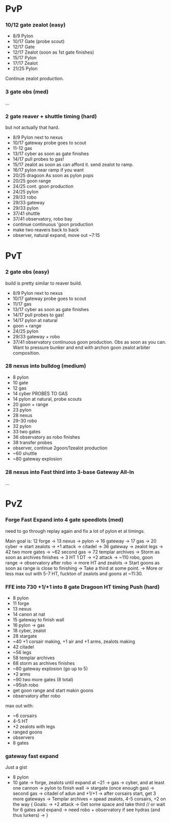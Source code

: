 PvP
========================================

### 10/12 gate zealot (easy)
- 8/9   Pylon
- 10/17 Gate (probe scout)
- 12/17 Gate
- 12/17 Zealot (soon as 1st gate finishes)
- 15/17 Pylon
- 17/17 Zealot
- 21/25 Pylon

Continue zealot production.

### 3 gate obs (med)
...

### 2 gate reaver + shuttle timing (hard)

but not actually that hard.

- 8/9   Pylon      next to nexus
- 10/17 gateway    probe goes to scout
- 11-12 gas
- 13/17 cyber      as soon as gate finishes
- 14/17            pull probes to gas!
- 15/17 zealot     as soon as can afford it. send zealot to ramp.
- 16/17 pylon      near ramp if you want
- 20/25 dragoon    As soon as pylon pops
- 20/25 goon range
- 24/25 cont. goon production
- 24/25 pylon
- 29/33 robo
- 29/33 gateway
- 29/33 pylon
- 37/41 shuttle
- 37/41 observatory, robo bay
- continue continuous 'goon production
- make two reavers back to back
- observer, natural expand, move out ~7:15

PvT
========================================


### 2 gate obs (easy)
build is pretty similar to reaver build.

- 8/9   Pylon      next to nexus
- 10/17 gateway    probe goes to scout
- 11/17 gas
- 13/17 cyber      as soon as gate finishes
- 14/17            pull probes to gas!
- 14/17 pylon      at natural
- goon + range
- 24/25 pylon
- 29/33 gateway + robo
- 37/41 observatory
continuous goon production. Obs as soon as you can.
Want to pressure bunker and end with archon goon zealot
arbiter composition.

### 28 nexus into bulldog (medium)
- 8     pylon
- 10    gate
- 12    gas
- 14    cyber PROBES TO GAS
- 14    pylon at natural, probe scouts
- 20    goon + range
- 23    pylon
- 28    nexus
- 29-30 robo
- 32    pylon
- 33    two gates
- 36    observatory as robo finishes
- 38    transfer probes
- observer, continue 2goon/1zealot production
- ~60 shuttle
- ~80 gateway explosion


### 28 nexus into Fast third into 3-base Gateway All-In
...



PvZ
========================================

### Forge Fast Expand into 4 gate speedlots (med)
need to go through replay again and fix a lot of pylon et al timings.

Main goal is:
  12 forge -> 13 nexus -> pylon 
  -> 16 gateway -> 17 gas
  -> 20 cyber -> start zealots
  -> +1 attack -> citadel
  -> 36 gateway -> zealot legs
  -> 42 two more gates
  -> ~62 second gas
  -> 72 templar archives
  -> Storm as soon as archives finishes
  -> 3 HT 1 DT
  -> +2 attack
  -> ~110 robo, goon range
  -> observatory after robo
  -> more HT and zealots
  -> Start goons as soon as range is close to finishing
  -> Take a third at some point.
  -> More or less max out with 5-7 HT, fuckton of zealots and goons at ~11:30.
  
### FFE into 730 +1/+1 into 8 gate Dragoon HT timing Push (hard)
- 8 pylon
- 11 forge
- 13 nexus
- 14 canon at nat
- 15 gateway to finish wall
- 16 pylon -> gas
- 18 cyber, zealot
- 28 stargate
- ~40 +1 corsair making, +1 air and +1 arms, zealots making
- 42 citadel
- ~56 legs
- 58 templar archives
- 68 storm as archives finishes
- ~80 gateway explosion (go up to 5)
- +2 arms
- ~90 two more gates (8 total)
- ~95ish robo
- get goon range and start makin goons
- observatory after robo

max out with:
- ~6 corsairs
- 4-5 HT
- +2 zealots with legs
- ranged goons
- observers
- 8 gates


### gateway fast expand
Just a gist
- 8 pylon
- 10 gate
-> forge, zealots until expand at ~21
-> gas -> cyber, and at least one cannon
-> pylon to finish wall
-> stargate (once enough gas)
-> second gas
-> citadel of adun and +1/+1
-> after corsairs start, get 3 more gateways
-> Templar archives
= spead zealots, 4-5 corsairs, +2 on the way
{
  Goals:
    -> +2 attack
    -> Get some space and take third // or wait for 6 gates and expand
    -> need robo + observatory if see hydras (and thus lurkers)
	-> 
}
